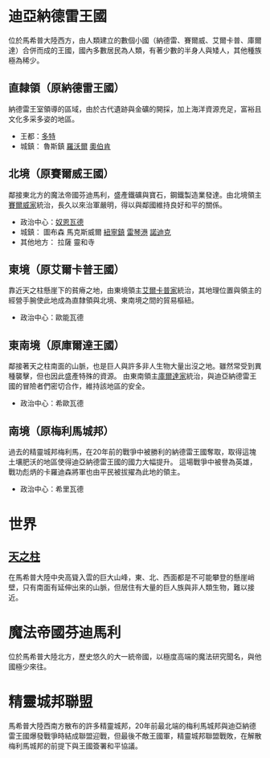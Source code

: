 <!-- TITLE: 地理列表 -->
<!-- SUBTITLE: 自然、人文 -->

# 迪亞納德雷王國
位於馬希普大陸西方，由人類建立的數個小國（納德雷、賽爾威、艾爾卡普、庫爾達）合併而成的王國，國內多數居民為人類，有著少數的半身人與矮人，其他種族極為稀少。
## 直隸領（原納德雷王國）
納德雷王室領導的區域，由於古代遺跡與金礦的開採，加上海洋資源充足，富裕且文化多采多姿的地區。
- 王都：[多特](多特)
- 城鎮：
魯斯鎮
[羅沃爾](羅沃爾)
[奧伯肯](奧伯肯)
## 北境（原賽爾威王國）
鄰接東北方的魔法帝國芬迪馬利，盛產鐵礦與寶石，鋼鐵製造業發達。由北境領主[賽爾威家](/組織/賽威爾家)統治，長久以來治軍嚴明，得以與鄰國維持良好和平的關係。
- 政治中心：[奴恩瓦德](奴恩瓦德)
- 城鎮：
圖布森
馬克斯威爾
[紐寧鎮](紐寧鎮)
[雷琴港](雷琴港)
[諾迪克](諾迪克)
- 其他地方：
拉薩
靈和寺
## 東境（原艾爾卡普王國）
靠近天之柱懸崖下的貧瘠之地，由東境領主[艾爾卡普家](/組織/艾爾卡普家)統治，其地理位置與領主的經營手腕使此地成為直隸領與北境、東南境之間的貿易樞紐。
- 政治中心：歐能瓦德
## 東南境（原庫爾達王國）
鄰接著天之柱南面的山脈，也是巨人與許多非人生物大量出沒之地。雖然常受到異種襲擊，但也因此盛產特殊的資源。
由東南領主[庫爾達家](/組織/庫爾達家)統治，與迪亞納德雷王國的冒險者們密切合作，維持該地區的安全。
- 政治中心：希歐瓦德
## 南境（原梅利馬城邦）
過去的精靈城邦梅利馬，在20年前的戰爭中被勝利的納德雷王國奪取，取得這塊土壤肥沃的地區使得迪亞納德雷王國的國力大幅提升。
這場戰爭中被譽為英雄，戰功彪炳的卡羅迪森將軍也由平民被拔擢為此地的領主。
- 政治中心：希里瓦德

# 世界
## [天之柱](天之柱)
在馬希普大陸中央高聳入雲的巨大山峰，東、北、西面都是不可能攀登的懸崖峭壁，只有南面有延伸出來的山脈，但居住有大量的巨人族與非人類生物，難以接近。

# 魔法帝國芬迪馬利
位於馬希普大陸北方，歷史悠久的大一統帝國，以極度高端的魔法研究聞名，與他國極少來往。

# 精靈城邦聯盟
馬希普大陸西南方散布的許多精靈城邦，20年前最北端的梅利馬城邦與迪亞納德雷王國爆發戰爭時結成聯盟迎戰，但最後不敵王國軍，精靈城邦聯盟戰敗，在解散梅利馬城邦的前提下與王國簽署和平協議。